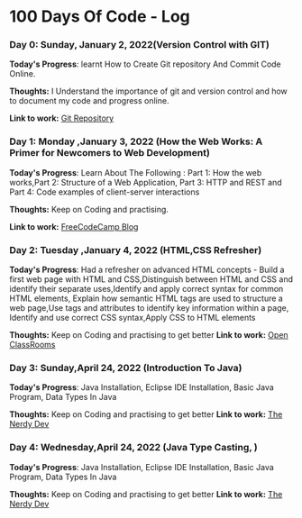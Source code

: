 # 100 Days Of Code - Log

### Day 0: Sunday, January 2, 2022(Version Control with GIT)

**Today's Progress**: learnt How to Create Git repository And Commit Code Online.

**Thoughts:** I Understand the importance of git and version control and how to document my code and progress online.

**Link to work:** [Git Repository](http://www.example.com)

### Day 1: Monday ,January 3, 2022 (How the Web Works: A Primer for Newcomers to Web Development)

**Today's Progress**:  Learn About The Following : Part 1: How the web works,Part 2: Structure of a Web Application, Part 3: HTTP and REST and Part 4: Code examples of client-server interactions

**Thoughts:** Keep on Coding and practising.

**Link to work:** [FreeCodeCamp Blog](https://www.freecodecamp.org/news/how-the-web-works-a-primer-for-newcomers-to-web-development-or-anyone-really-b4584e63585c/)

### Day 2: Tuesday ,January 4, 2022 (HTML,CSS Refresher)

**Today's Progress**:  Had a refresher on advanced HTML concepts - Build a first web page with HTML and CSS,Distinguish between HTML and CSS and identify their separate uses,Identify and apply correct syntax for common HTML elements, Explain how semantic HTML tags are used to structure a web page,Use tags and attributes to identify key information within a page, Identify and use correct CSS syntax,Apply CSS to HTML elements

**Thoughts:** Keep on Coding and practising to get better
**Link to work:** [Open ClassRooms](https://openclassrooms.com/)

### Day 3: Sunday,April 24, 2022 (Introduction To Java)

**Today's Progress**: Java Installation, Eclipse IDE Installation, Basic Java Program, Data Types In Java

**Thoughts:** Keep on Coding and practising to get better
**Link to work:** [The Nerdy Dev](https://www.youtube.com/watch?v=VD9ICFtb44w&list=PLXgqhtspYCM8HOc5oYrcNUIjx6v4V7qML&index=6)

### Day 4: Wednesday,April 24, 2022 (Java Type Casting, )

**Today's Progress**: Java Installation, Eclipse IDE Installation, Basic Java Program, Data Types In Java

**Thoughts:** Keep on Coding and practising to get better
**Link to work:** [The Nerdy Dev](https://www.youtube.com/watch?v=VD9ICFtb44w&list=PLXgqhtspYCM8HOc5oYrcNUIjx6v4V7qML&index=6)
